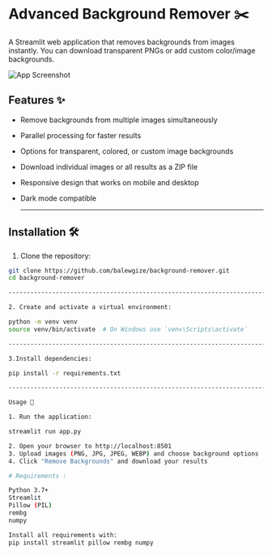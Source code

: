 # Advanced Background Remover ✂️

A Streamlit web application that removes backgrounds from images instantly. You can download transparent PNGs or add custom color/image backgrounds.

![App Screenshot](screenshot.png)

## Features ✨

- Remove backgrounds from multiple images simultaneously
- Parallel processing for faster results
- Options for transparent, colored, or custom image backgrounds
- Download individual images or all results as a ZIP file
- Responsive design that works on mobile and desktop
- Dark mode compatible

  ---------------------------------------------------------------------------------------------------------------------------------------------------------------

## Installation 🛠️

1. Clone the repository:
```bash
git clone https://github.com/balewgize/background-remover.git
cd background-remover

---------------------------------------------------------------------------------------------------------------------------------------------------------------

2. Create and activate a virtual environment:

python -m venv venv
source venv/bin/activate  # On Windows use `venv\Scripts\activate`

----------------------------------------------------------------------------------------------------------------------------------------------------------------

3.Install dependencies:

pip install -r requirements.txt

----------------------------------------------------------------------------------------------------------------------------------------------------------------

Usage 🚀

1. Run the application:

streamlit run app.py

2. Open your browser to http://localhost:8501
3. Upload images (PNG, JPG, JPEG, WEBP) and choose background options
4. Click "Remove Backgrounds" and download your results

# Requirements :

Python 3.7+
Streamlit
Pillow (PIL)
rembg
numpy

Install all requirements with:
pip install streamlit pillow rembg numpy


